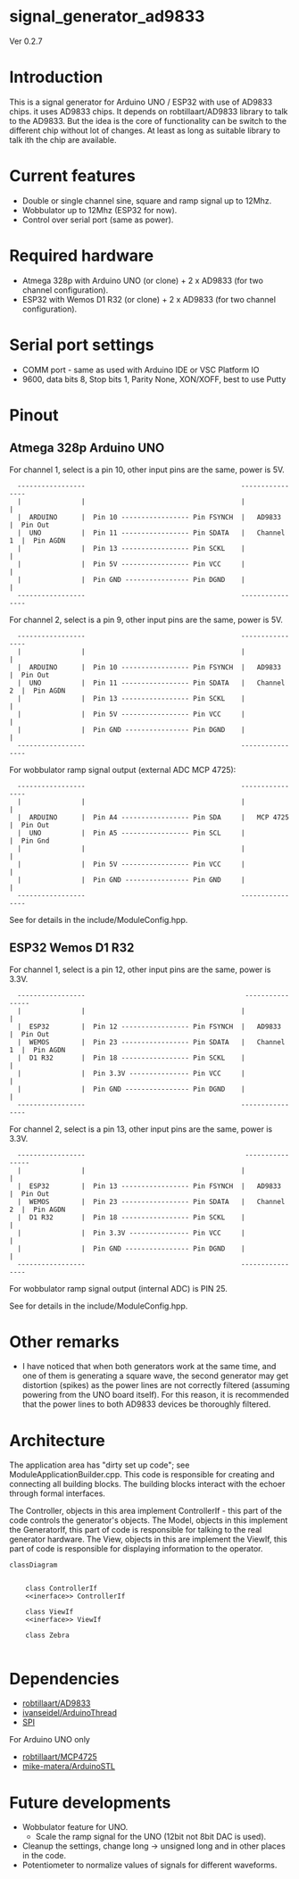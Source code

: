 # signal_generator_ad9833

Ver 0.2.7

# Introduction

This is a signal generator for Arduino UNO / ESP32 with use of AD9833 chips.
it uses AD9833 chips. It depends on robtillaart/AD9833 library to talk to the AD9833.
But the idea is the core of functionality can be switch to the different chip without lot of changes.
At least as long as suitable library to talk ith the chip are available.

# Current features

- Double or single channel sine, square and ramp signal up to 12Mhz.
- Wobbulator up to 12Mhz (ESP32 for now).
- Control over serial port (same as power).

# Required hardware

- Atmega 328p with Arduino UNO (or clone) + 2 x AD9833 (for two channel configuration).
- ESP32 with Wemos D1 R32 (or clone) + 2 x AD9833 (for two channel configuration).

# Serial port settings

 - COMM port - same as used with Arduino IDE or VSC Platform IO
 - 9600, data bits 8, Stop bits 1, Parity None, XON/XOFF, best to use Putty

# Pinout

## Atmega 328p Arduino UNO

For channel 1, select is a pin 10, other input pins are the same, power is 5V.

      -----------------                                       ----------------
      |               |                                       |              |
      |  ARDUINO      |  Pin 10 ----------------- Pin FSYNCH  |   AD9833     |  Pin Out
      |  UNO          |  Pin 11 ----------------- Pin SDATA   |   Channel 1  |  Pin AGDN
      |               |  Pin 13 ----------------- Pin SCKL    |              | 
      |               |  Pin 5V ----------------- Pin VCC     |              |
      |               |  Pin GND ---------------- Pin DGND    |              |
      -----------------                                       ----------------

For channel 2, select is a pin 9, other input pins are the same, power is 5V.      

      -----------------                                       ----------------
      |               |                                       |              |
      |  ARDUINO      |  Pin 10 ----------------- Pin FSYNCH  |   AD9833     |  Pin Out
      |  UNO          |  Pin 11 ----------------- Pin SDATA   |   Channel 2  |  Pin AGDN
      |               |  Pin 13 ----------------- Pin SCKL    |              | 
      |               |  Pin 5V ----------------- Pin VCC     |              |
      |               |  Pin GND ---------------- Pin DGND    |              |
      -----------------                                       ----------------      

For wobbulator ramp signal output (external ADC MCP 4725):

      -----------------                                       ----------------
      |               |                                       |              |
      |  ARDUINO      |  Pin A4 ----------------- Pin SDA     |   MCP 4725   |  Pin Out
      |  UNO          |  Pin A5 ----------------- Pin SCL     |              |  Pin Gnd
      |               |                                       |              | 
      |               |  Pin 5V ----------------- Pin VCC     |              |
      |               |  Pin GND ---------------- Pin GND     |              |
      -----------------                                       ----------------     

See for details in the include/ModuleConfig.hpp.

## ESP32 Wemos D1 R32

For channel 1, select is a pin 12, other input pins are the same, power is 3.3V.

      -----------------                                        ----------------
      |               |                                       |              |
      |  ESP32        |  Pin 12 ----------------- Pin FSYNCH  |   AD9833     |  Pin Out
      |  WEMOS        |  Pin 23 ----------------- Pin SDATA   |   Channel 1  |  Pin AGDN
      |  D1 R32       |  Pin 18 ----------------- Pin SCKL    |              |
      |               |  Pin 3.3V --------------- Pin VCC     |              |
      |               |  Pin GND ---------------- Pin DGND    |              |
      -----------------                                       ----------------

For channel 2, select is a pin 13, other input pins are the same, power is 3.3V.

      -----------------                                        ----------------
      |               |                                       |              |
      |  ESP32        |  Pin 13 ----------------- Pin FSYNCH  |   AD9833     |  Pin Out
      |  WEMOS        |  Pin 23 ----------------- Pin SDATA   |   Channel 2  |  Pin AGDN
      |  D1 R32       |  Pin 18 ----------------- Pin SCKL    |              |
      |               |  Pin 3.3V --------------- Pin VCC     |              |
      |               |  Pin GND ---------------- Pin DGND    |              |
      -----------------                                       ----------------

For wobbulator ramp signal output (internal ADC) is PIN 25.


See for details in the include/ModuleConfig.hpp.

# Other remarks

- I have noticed that when both generators work at the same time, and one of them is generating a square wave, 
the second generator may get distortion (spikes) as the power lines are not correctly filtered (assuming powering from the UNO board itself).
For this reason, it is recommended that the power lines to both AD9833 devices be thoroughly filtered.

# Architecture

The application area has "dirty set up code"; see ModuleApplicationBuilder.cpp.
This code is responsible for creating and connecting all building blocks.
The building blocks interact with the echoer through formal interfaces.

The Controller, objects in this area implement ControllerIf - this part of the code controls the generator's objects.
The Model, objects in this implement the GeneratorIf, this part of code is responsible for talking to the real generator hardware.
The View, objects in this are implement the ViewIf, this part of code is responsible for displaying information to the operator.


```mermaid
classDiagram
   
    
    class ControllerIf
    <<inerface>> ControllerIf

    class ViewIf
    <<inerface>> ViewIf

    class Zebra


```
# Dependencies

- [robtillaart/AD9833](https://github.com/RobTillaart/AD9833)
- [ivanseidel/ArduinoThread](https://github.com/ivanseidel/ArduinoThread)
- [SPI](https://github.com/esp8266/Arduino/blob/master/libraries/SPI/SPI.h)

For Arduino UNO only

-  [robtillaart/MCP4725](https://github.com/RobTillaart/MCP4725) 
 - [mike-matera/ArduinoSTL](https://github.com/mike-matera/ArduinoSTL)

# Future developments

 - Wobbulator feature for UNO. 
   - Scale the ramp signal for the UNO (12bit not 8bit DAC is used).
 - Cleanup the settings, change long -> unsigned long and in other places in the code.
 - Potentiometer to normalize values of signals for different waveforms.

